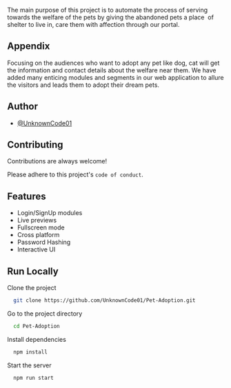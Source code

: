 
The main purpose of this project is to automate the process of serving towards the welfare of the pets by giving the abandoned pets a place  of        shelter to live in, care them with affection through our portal. 



## Appendix

Focusing on the audiences who want to adopt any pet like dog, cat will get the information and contact details about the welfare near them. We have added many enticing modules and segments in our web application to allure the visitors and leads them to adopt their dream pets. 


  
## Author

- [@UnknownCode01](https://www.github.com/UnknownCode01)

  
## Contributing

Contributions are always welcome!

Please adhere to this project's `code of conduct`.

  
## Features

- Login/SignUp modules
- Live previews
- Fullscreen mode
- Cross platform
- Password Hashing
- Interactive UI
  
## Run Locally

Clone the project

```bash
  git clone https://github.com/UnknownCode01/Pet-Adoption.git
```

Go to the project directory

```bash
  cd Pet-Adoption
```

Install dependencies

```bash
  npm install
```

Start the server

```bash
  npm run start
```

  
